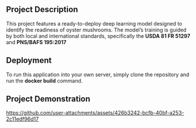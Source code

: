 ## Project Description 

This project features a ready-to-deploy deep learning model designed to identify the readiness of oyster mushrooms. The model’s training is guided by both local and international standards, specifically the **USDA 81 FR 51297** and **PNS/BAFS 195:2017**

## Deployment 

To run this application into your own server, simply clone the repository and run the **docker build** command.

## Project Demonstration
https://github.com/user-attachments/assets/426b3242-bcfb-40bf-a253-2c11edf96d17

